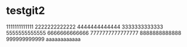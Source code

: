 # testgit2
1111111111111
2222222222222
4444444444444
3333333333333
5555555555555
6666666666666
7777777777777777
8888888888888
999999999999
aaaaaaaaaaaa
